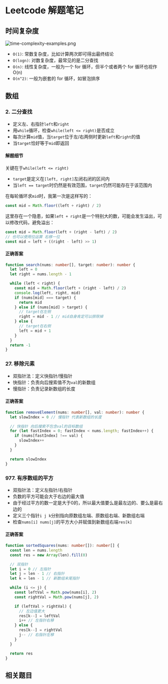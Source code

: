 # Leetcode 解题笔记

## 时间复杂度

![time-complexity-examples.png](https://adrianmejia.com/images/time-complexity-examples.png)

- `O(1)`: 常数复杂度，比如计算两次即可得出最终结论
- `O(logn)`: 对数复杂度，最常见的是二分查找
- `O(n)`: 线性复杂度，一般为一个 for 循环，但半个或者两个 for 循环也视作 O(n)
- `O(n^2)`: 一般为嵌套的 for 循环，如冒泡排序

## 数组

### 2. 二分查找

- 定义左、右指针`left`和`right`
- 用`while`循环，检查`while(left <= right)`是否成立
- 每次计算`mid`值，当`target`位于左/右两侧时更新`left`和`right`的值
- 当`target`恰好等于`mid`即返回

#### 解题细节

关键在于`while(left <= right)`
- `target`是定义在`[left, right]`左闭右闭的区间内
- 当`left == target`时仍然是有效范围，`target`仍然可能存在于该范围内

在每轮循环求`mid`时，我第一次是这样写的：

```ts
const mid = Math.floor((left + right) / 2)
```

这里存在一个隐患，如果`left + right`是一个特别大的数，可能会发生溢出，可以修改代码，避免溢出：

```ts
const mid = Math.floor(left + (right - left) / 2)
// 也可以使用位运算 右移一位
const mid = left + ((right - left) >> 1)
```

#### 正确答案

```ts
function search(nums: number[], target: number): number {
  let left = 0
  let right = nums.length - 1

  while (left < right) {
    const mid = Math.floor(left + (right - left) / 2)
    console.log(left, right, mid)
    if (nums[mid] === target) {
      return mid
    } else if (nums[mid] > target) {
      // target在左侧
      right = mid - 1 // mid自身肯定可以排除掉
    } else {
      // target在右侧
      left = mid + 1
    }
  }
  return -1
}
```

### 27. 移除元素

- 双指针法：定义快指针/慢指针
- 快指针：负责向后搜索值不为`val`的新数组
- 慢指针：负责记录新数组的长度

#### 正确答案

```ts
function removeElement(nums: number[], val: number): number {
  let slowIndex = 0 // 慢指针 代表新数组的长度

  // 快指针 向后搜索不包含val的目标数组
  for (let fastIndex = 0; fastIndex < nums.length; fastIndex++) {
    if (nums[fastIndex] !== val) {
      slowIndex++
    }
  }

  return slowIndex
}
```

### 977. 有序数组的平方

- 双指针法：定义左指针/右指针
- 负数的平方可能会大于右边的最大值
- 由于经过平方的数一定是大于0的，所以最大值要么是最左边的、要么是最右边的
- 定义三个指针`i j k`分别指向原数组左端、原数组右端、新数组右端
- 检查`nums[i] nums[j]`的平方大小并赋值到新数组右端`res[k]`

#### 正确答案

```ts
function sortedSquares(nums: number[]): number[] {
  const len = nums.length
  const res = new Array(len).fill(0)

  // 双指针
  let i = 0 // 左指针
  let j = len - 1 // 右指针
  let k = len - 1 // 新数组末尾指针

  while (i <= j) {
    const leftVal = Math.pow(nums[i], 2)
    const rightVal = Math.pow(nums[j], 2)

    if (leftVal > rightVal) {
      // 左边值更大
      res[k--] = leftVal
      i++ // 左指针右移
    } else {
      res[k--] = rightVal
      j-- // 右指针左移
    }
  }

  return res
}
```

## 相关题目


